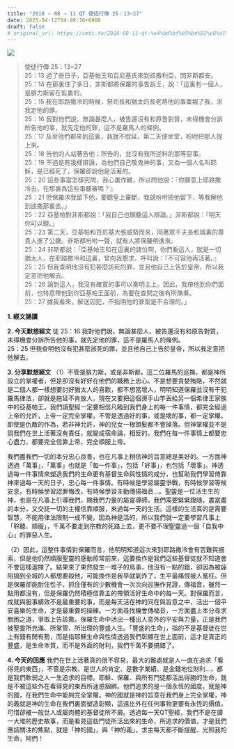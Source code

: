 ```yaml
---
title: "2018 – 08 – 11 QT 使徒行傳 25：13~27"
date: 2025-04-12T04:49:16+0800
draft: false
# original_url: https://cmtc.tw/2018-08-11-qt-%e4%bd%bf%e5%be%92%e8%a1%8c%e5%82%b3-25%ef%bc%9a1327-2
---
```


![](/images/qt.jpg)
> 使徒行傳 25：13\~27  
> 25：13 過了些日子，亞基帕王和百尼基氏來到該撒利亞，問非斯都安。  
> 25：14 在那裏住了多日，非斯都將保羅的事告訴王，說：「這裏有一個人，是腓力斯留在監裏的。  
> 25：15 我在耶路撒冷的時候，祭司長和猶太的長老將他的事稟報了我，求我定他的罪。  
> 25：16 我對他們說，無論甚麼人，被告還沒有和原告對質，未得機會分訴所告他的事，就先定他的罪，這不是羅馬人的條例。  
> 25：17 及至他們都來到這裏，我就不耽延，第二天便坐堂，吩咐把那人提上來。  
> 25：18 告他的人站著告他；所告的，並沒有我所逆料的那等惡事。  
> 25：19 不過是有幾樣辯論，為他們自己敬鬼神的事，又為一個人名叫耶穌，是已經死了，保羅卻說他是活著的。  
> 25：20 這些事當怎樣究問，我心裏作難，所以問他說：『你願意上耶路撒冷去，在那裏為這些事聽審嗎？』  
> 25：21 但保羅求我留下他，要聽皇上審斷，我就吩咐把他留下，等我解他到該撒那裏去。」  
> 25：22 亞基帕對非斯都說：「我自己也願聽這人辯論。」非斯都說：「明天你可以聽。」  
> 25：23 第二天，亞基帕和百尼基大張威勢而來，同著眾千夫長和城裏的尊貴人進了公廳。非斯都吩咐一聲，就有人將保羅帶進來。  
> 25：24 非斯都說：「亞基帕王和在這裏的諸位啊，你們看這人，就是一切猶太人，在耶路撒冷和這裏，曾向我懇求、呼叫說：『不可容他再活著。』  
> 25：25 但我查明他沒有犯甚麼該死的罪，並且他自己上告於皇帝，所以我定意把他解去。  
> 25：26 論到這人，我沒有確實的事可以奏明主上。因此，我帶他到你們面前，也特意帶他到你亞基帕王面前，為要在查問之後有所陳奏。  
> 25：27 據我看來，解送囚犯，不指明他的罪案是不合理的。」

**1. 經文誦讀**

**2.  今天默想經文**
徒 25：16 我對他們說，無論甚麼人，被告還沒有和原告對質，未得機會分訴所告他的事，就先定他的罪，這不是羅馬人的條例。  
25：25 但我查明他沒有犯甚麼該死的罪，並且他自己上告於皇帝，所以我定意把他解去。

**3. 分享默想經文**
（1）不管是腓力斯，或是非斯都，這二位羅馬的巡撫，都是神所設立的掌權者，但是卻沒有好好在他們的職務上忠心。不是想要貪婪賄賂，不然就是二個人都一樣想要討好猶太人的喜歡，都不想當壞人，明明知道保羅並沒有干犯羅馬律法，卻就是拖延不肯放人，現在又要把這個燙手山竽丟給另一個希律王家族中的亞基帕王。我們讀聖經一定要相信凡臨到我們身上的每一件事情，都完全經過上帝的允許，上帝一定完全掌權，不管是透過好的事，或是壞的事，都一定掌權。即使是仇敵的作為，若非神允許，神的兒女一根頭髮都不會掉落。但神掌權並不是說我們在世上活著沒有責任，就變成宿命論，相反的，我們在每一件事情上都要忠心盡力，都要完全信靠上帝，完全順服上帝。

我們盡我們一切的本分忠心良善，也在凡事上相信神的旨意總是美好的。一方面神透過「萬事」，「萬事」也就是「每一件事」，包括「好事」，也包括「壞事」。神透過每一件事情來塑造我們的生命更有基督生命與性情的成分，也幫助我們學習倚靠神來過每一天的日子，忠心每一件事情。有時候是學習屬靈爭戰，有時候學習等候安息，有時候學習認罪悔改，有時候學習主動傳揚福音…。聖靈是一位活生生的神，也是在凡事上引導我們，賜我們力量的屬靈導師，我們需要緊緊跟隨，盡當盡的本分，又交託一切的主權信靠順服，來過每一天的生活。這樣的生活真的是需要智慧，不能用律法限制一成不變。因為神是活的，所以我們就一定要學習凡事上「聆聽、順服」，千萬不要走到宗教的死路上去，更不要不理聖靈過一個「自我中心」的罪惡人生。

（2）因此，這整件事情對保羅而言，他明明知道這次來到耶路撒冷會有苦難與捆索，但是他仍然順服聖靈的感動照常前來，這要換作是我們這些基督徒就不知道會不會這樣選擇了。結果來了果然發生一堆子的鳥事，他沒有一點的錯，卻因為被誣陷搞到全城的人都想要殺他，可能換作是我早就氣炸了，生平最痛恨被人冤枉。但是保羅卻能耐住性子，抓住僅有的少數機會一次次向巡撫作見證，傳福音，雖然一點用都沒有，但是保羅仍然積極信靠主的帶領活好生命中的每一天。對保羅而言，成就與服事績效不是最重要的事，而是每天活在神的同在與旨意之中，活出一個平安喜樂的生命，才是最重要的操練。一方面尋找機會傳福音，一方面盡上本分尋求脫困之道，爭取上告該撒。保羅生命中活出一種出人意外的平安與力量，正是我們被聖靈所充滿、所掌管、所治理的豐盛人生。「豐盛的生命」，指的不是基督徒在世上有錢有閒有勢，而是指耶穌生命與性情透過我們彰顯在世上面前，這才是真正的豐盛，是生命本質，而不是外面的財利，我們千萬不要搞錯了。

**4. 今天的回應**
我們在世上活著真的很不容易，最大的難處就是人一直在追求「看得見的東西」，不管是宗教、是世人的肯定、是數字業績、是金錢地位財利…，都是我們軟弱之人一生追求的目標。耶穌、保羅、與所有門徒都活出得勝的生命，就是不被這些外在看得見的東西所迷惑捆綁。他們追求的是一個永恆的國度，就是神的國，在我們生命中能夠完全掌權。神的國就是神的旨意在我們身上完全掌權，神的義就是神的生命在我們裏面塑造彰顯，這遠比外在任何事物更要有永恆的價值，可惜卻被一般世人或屬肉體的基督徒所不屑。透過每一天QT聖經，我們不是在讀一大堆的歷史故事，而是看見這些門徒所活出來的生命，所追求的價值，才是我們應該關注的焦點，就是「神的國」，與「神的義」，求主每天都不斷提醒、光照我的生命，阿們！
